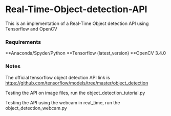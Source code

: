 # Real-Time-Object-detection-API
This is an implementation of a Real-Time Object detection API using Tensorflow and OpenCV

### Requirements
**Anaconda/Spyder/Python 
**Tensorflow (latest_version)
**OpenCV 3.4.0

### Notes

The official tensorflow object detection API link is https://github.com/tensorflow/models/tree/master/object_detection

Testing the API on image files, run the object_detection_tutorial.py

Testing the API using the webcam in real_time, run the object_detection_webcam.py
